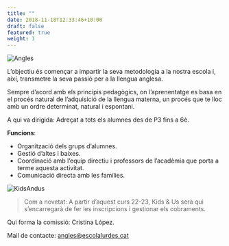 ```yaml
---
title: ""
date: 2018-11-18T12:33:46+10:00
draft: false
featured: true
weight: 1
---
```


![Angles](/images/AFA_ANGLES_E-LURDES_marca-1024x452.png)

L’objectiu és començar a impartir la seva metodologia a la nostra escola i, així, transmetre la seva passió per a la llengua anglesa. 

Sempre d’acord amb els principis pedagògics, on l’aprenentatge es basa en el procés natural de l’adquisició de la llengua materna, un procés que te lloc amb un ordre determinat, natural i espontani.

A qui va dirigida: Adreçat a tots els alumnes des de P3 fins a 6è.

**Funcions**:

- Organització dels grups d’alumnes.
- Gestió d’altes i baixes.
- Coordinació amb l’equip directiu i professors de l’acadèmia que porta a terme aquesta activitat.
- Comunicació directa amb les famílies.


![KidsAndus](/images/fotoKIds-300x187.png)
> Com a novetat: A partir d’aquest curs 22-23, Kids & Us serà qui s’encarregarà de fer les inscripcions i gestionar els cobraments.



Qui forma la comissió: Cristina López.

Mail de contacte: angles@escolalurdes.cat


